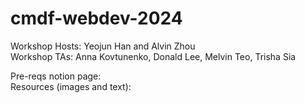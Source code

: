 # cmdf-webdev-2024

Workshop Hosts: Yeojun Han and Alvin Zhou  
Workshop TAs: Anna Kovtunenko, Donald Lee, Melvin Teo, Trisha Sia  

Pre-reqs notion page:  
Resources (images and text):  